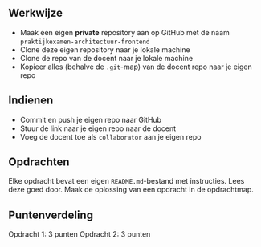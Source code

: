 ## Werkwijze

- Maak een eigen **private** repository aan op GitHub met de naam `praktijkexamen-architectuur-frontend`
- Clone deze eigen repository naar je lokale machine
- Clone de repo van de docent naar je lokale machine
- Kopieer alles (behalve de `.git`-map) van de docent repo naar je eigen repo

## Indienen

- Commit en push je eigen repo naar GitHub
- Stuur de link naar je eigen repo naar de docent
- Voeg de docent toe als `collaborator` aan je eigen repo

## Opdrachten

Elke opdracht bevat een eigen `README.md`-bestand met instructies. Lees deze goed door.
Maak de oplossing van een opdracht in de opdrachtmap.

## Puntenverdeling

Opdracht 1: 3 punten
Opdracht 2: 3 punten